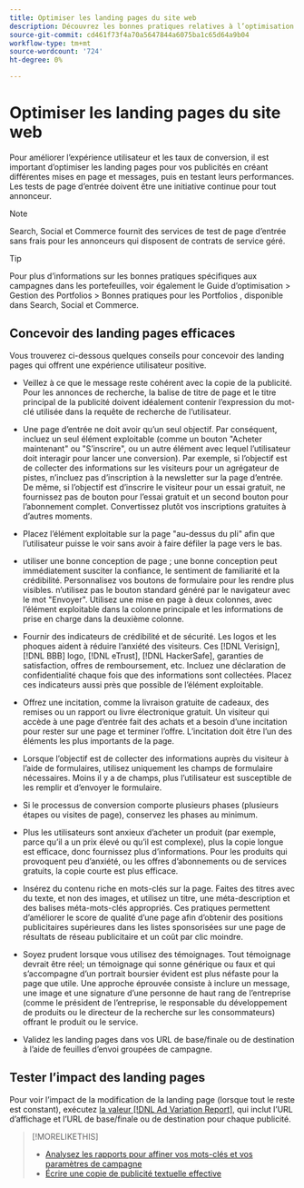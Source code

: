 ```yaml
---
title: Optimiser les landing pages du site web
description: Découvrez les bonnes pratiques relatives à l’optimisation des landing pages de votre site web.
source-git-commit: cd461f73f4a70a5647844a6075ba1c65d64a9b04
workflow-type: tm+mt
source-wordcount: '724'
ht-degree: 0%

---
```


# Optimiser les landing pages du site web

Pour améliorer l’expérience utilisateur et les taux de conversion, il est important d’optimiser les landing pages pour vos publicités en créant différentes mises en page et messages, puis en testant leurs performances. Les tests de page d’entrée doivent être une initiative continue pour tout annonceur.

>[!NOTE]
>
>Search, Social et Commerce fournit des services de test de page d’entrée sans frais pour les annonceurs qui disposent de contrats de service géré.

>[!TIP]
>
>Pour plus d’informations sur les bonnes pratiques spécifiques aux campagnes dans les portefeuilles, voir également le Guide d’optimisation > Gestion des Portfolios > Bonnes pratiques pour les Portfolios , disponible dans Search, Social et Commerce.<!-- verify convention for referencing Optimization Guide here -->

## Concevoir des landing pages efficaces

Vous trouverez ci-dessous quelques conseils pour concevoir des landing pages qui offrent une expérience utilisateur positive.

* Veillez à ce que le message reste cohérent avec la copie de la publicité. Pour les annonces de recherche, la balise de titre de page et le titre principal de la publicité doivent idéalement contenir l’expression du mot-clé utilisée dans la requête de recherche de l’utilisateur.

* Une page d’entrée ne doit avoir qu’un seul objectif. Par conséquent, incluez un seul élément exploitable (comme un bouton &quot;Acheter maintenant&quot; ou &quot;S’inscrire&quot;, ou un autre élément avec lequel l’utilisateur doit interagir pour lancer une conversion). Par exemple, si l’objectif est de collecter des informations sur les visiteurs pour un agrégateur de pistes, n’incluez pas d’inscription à la newsletter sur la page d’entrée. De même, si l’objectif est d’inscrire le visiteur pour un essai gratuit, ne fournissez pas de bouton pour l’essai gratuit et un second bouton pour l’abonnement complet. Convertissez plutôt vos inscriptions gratuites à d’autres moments.

* Placez l’élément exploitable sur la page &quot;au-dessus du pli&quot; afin que l’utilisateur puisse le voir sans avoir à faire défiler la page vers le bas.

* utiliser une bonne conception de page ; une bonne conception peut immédiatement susciter la confiance, le sentiment de familiarité et la crédibilité. Personnalisez vos boutons de formulaire pour les rendre plus visibles. n’utilisez pas le bouton standard généré par le navigateur avec le mot &quot;Envoyer&quot;. Utilisez une mise en page à deux colonnes, avec l’élément exploitable dans la colonne principale et les informations de prise en charge dans la deuxième colonne.

* Fournir des indicateurs de crédibilité et de sécurité. Les logos et les phoques aident à réduire l’anxiété des visiteurs. Ces [!DNL Verisign], [!DNL BBB] logo, [!DNL eTrust], [!DNL HackerSafe], garanties de satisfaction, offres de remboursement, etc. Incluez une déclaration de confidentialité chaque fois que des informations sont collectées. Placez ces indicateurs aussi près que possible de l’élément exploitable.

* Offrez une incitation, comme la livraison gratuite de cadeaux, des remises ou un rapport ou livre électronique gratuit. Un visiteur qui accède à une page d’entrée fait des achats et a besoin d’une incitation pour rester sur une page et terminer l’offre. L’incitation doit être l’un des éléments les plus importants de la page.

* Lorsque l’objectif est de collecter des informations auprès du visiteur à l’aide de formulaires, utilisez uniquement les champs de formulaire nécessaires. Moins il y a de champs, plus l’utilisateur est susceptible de les remplir et d’envoyer le formulaire.

* Si le processus de conversion comporte plusieurs phases (plusieurs étapes ou visites de page), conservez les phases au minimum.

* Plus les utilisateurs sont anxieux d’acheter un produit (par exemple, parce qu’il a un prix élevé ou qu’il est complexe), plus la copie longue est efficace, donc fournissez plus d’informations. Pour les produits qui provoquent peu d’anxiété, ou les offres d’abonnements ou de services gratuits, la copie courte est plus efficace.

* Insérez du contenu riche en mots-clés sur la page. Faites des titres avec du texte, et non des images, et utilisez un titre, une méta-description et des balises méta-mots-clés appropriés. Ces pratiques permettent d’améliorer le score de qualité d’une page afin d’obtenir des positions publicitaires supérieures dans les listes sponsorisées sur une page de résultats de réseau publicitaire et un coût par clic moindre.

* Soyez prudent lorsque vous utilisez des témoignages. Tout témoignage devrait être réel; un témoignage qui sonne générique ou faux et qui s’accompagne d’un portrait boursier évident est plus néfaste pour la page que utile. Une approche éprouvée consiste à inclure un message, une image et une signature d’une personne de haut rang de l’entreprise (comme le président de l’entreprise, le responsable du développement de produits ou le directeur de la recherche sur les consommateurs) offrant le produit ou le service.

* Validez les landing pages dans vos URL de base/finale ou de destination à l’aide de feuilles d’envoi groupées de campagne.

## Tester l’impact des landing pages

Pour voir l’impact de la modification de la landing page (lorsque tout le reste est constant), exécutez [la valeur [!DNL Ad Variation Report]](/help/search-social-commerce/reports/management/basic-advanced/ad-variation-report.md), qui inclut l’URL d’affichage et l’URL de base/finale ou de destination pour chaque publicité.

>[!MORELIKETHIS]
>
>* [Analysez les rapports pour affiner vos mots-clés et vos paramètres de campagne](best-practices-analyze.md)
>* [Écrire une copie de publicité textuelle effective](best-practices-write.md)

